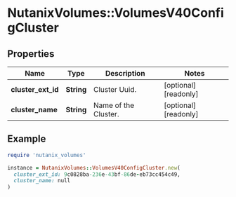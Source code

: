# NutanixVolumes::VolumesV40ConfigCluster

## Properties

| Name | Type | Description | Notes |
| ---- | ---- | ----------- | ----- |
| **cluster_ext_id** | **String** | Cluster Uuid. | [optional][readonly] |
| **cluster_name** | **String** | Name of the Cluster. | [optional][readonly] |

## Example

```ruby
require 'nutanix_volumes'

instance = NutanixVolumes::VolumesV40ConfigCluster.new(
  cluster_ext_id: 9c0828ba-236e-43bf-86de-eb73cc454c49,
  cluster_name: null
)
```

